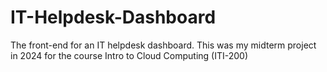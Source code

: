 # IT-Helpdesk-Dashboard
The front-end for an IT helpdesk dashboard. This was my midterm project in 2024 for the course Intro to Cloud Computing (ITI-200)
